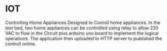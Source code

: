 # IOT
Controlling Home Appliances 
Designed to Conroll home appliances. In the test bed, two home appliances can be controlled using relay to allow 220 VAC to flow in the Circuit plus arduino uno board to implement the logical operations.
The application then uploaded to HTTP server to published the controll online.
